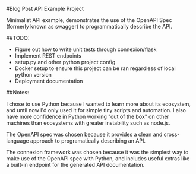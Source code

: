 #Blog Post API Example Project

Minimalist API example, demonstrates the use of the OpenAPI Spec
(formerly known as swagger) to programmatically describe the API.

##TODO:

* Figure out how to write unit tests through connexion/flask
* Implement REST endpoints
* setup.py and other python project config
* Docker setup to ensure this project can be ran regardless of local python version
* Deployment documentation

##Notes:

I chose to use Python because I wanted to learn more about its ecosystem,
and until now I'd only used it for simple tiny scripts and automation. I
also have more confidence in Python working "out of the box" on other machines
than ecosystems with greater instability such as node.js.

The OpenAPI spec was chosen because it provides a clean and cross-language
approach to programatically describing an API.

The connexion framework was chosen because it was the simplest way to
make use of the OpenAPI spec with Python, and includes useful extras like
a built-in endpoint for the generated API documentation.
